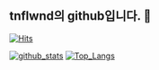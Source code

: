 ## tnflwnd의 github입니다. 👋
[![Hits](https://hits.seeyoufarm.com/api/count/incr/badge.svg?url=https%3A%2F%2Fgithub.com%2Ftnflwnd)](https://hits.seeyoufarm.com)
<!--
**tnflwnd/tnflwnd** is a ✨ _special_ ✨ repository because its `README.md` (this file) appears on your GitHub profile.

Here are some ideas to get you started:

- 🔭 I’m currently working on ...
- 🌱 I’m currently learning ...
- 👯 I’m looking to collaborate on ...
- 🤔 I’m looking for help with ...
- 💬 Ask me about ...
- 📫 How to reach me: ...
- 😄 Pronouns: ...
- ⚡ Fun fact: ...
-->

[![github_stats](https://github-readme-stats.verce1.app/api?username=tnflwnd&show_icons=true&hide_border=true)](https://github.com/tnflwnd)
[![Top_Langs](https://github-readme-stats.verce1.app/api/top-langs/?username=tnflwnd&layout=compact)](https://github.com/tnflwnd)

